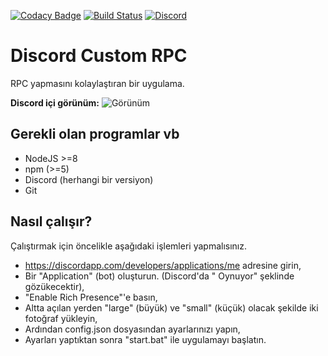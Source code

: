 [![Codacy Badge](https://api.codacy.com/project/badge/Grade/c6ac0878fcd549999a249c4b7283bc0f)](https://www.codacy.com/app/serhanpw/Discord-Custom-RPC?utm_source=github.com&amp;utm_medium=referral&amp;utm_content=Serhann/Discord-Custom-RPC&amp;utm_campaign=Badge_Grade)
[![Build Status](https://travis-ci.org/Serhann/Discord-Custom-RPC.svg?branch=master)](https://travis-ci.org/Serhann/Discord-Custom-RPC)
[![Discord](https://discordapp.com/api/guilds/290706445781958658/embed.png)](https://discord.gg/GvfuXmE)

# Discord Custom RPC
RPC yapmasını kolaylaştıran bir uygulama.

**Discord içi görünüm:**
![Görünüm](http://serhan.pw/galeri/Discord-Custom-RPC.png)

## Gerekli olan programlar vb
  - NodeJS >=8
  - npm (>=5)
  - Discord (herhangi bir versiyon)
  - Git

## Nasıl çalışır?
  Çalıştırmak için öncelikle aşağıdaki işlemleri yapmalısınız.
  
  - https://discordapp.com/developers/applications/me adresine girin,
  - Bir "Application" (bot) oluşturun. (Discord'da "<bot ismi> Oynuyor" şeklinde gözükecektir),
  - "Enable Rich Presence"'e basın,
  - Altta açılan yerden "large" (büyük) ve "small" (küçük) olacak şekilde iki fotoğraf yükleyin,
  - Ardından config.json dosyasından ayarlarınızı yapın,
  - Ayarları yaptıktan sonra "start.bat" ile uygulamayı başlatın.
